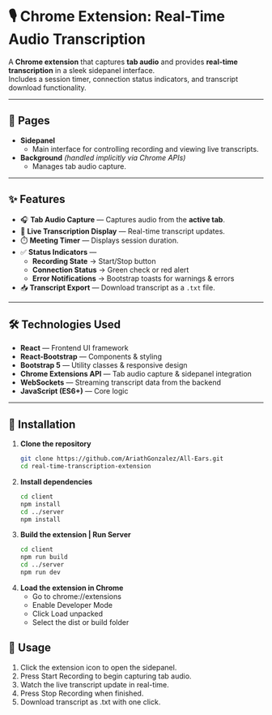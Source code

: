 # 🎙️ Chrome Extension: Real-Time Audio Transcription

A **Chrome extension** that captures **tab audio** and provides **real-time transcription** in a sleek sidepanel interface.  
Includes a session timer, connection status indicators, and transcript download functionality.

---

## 📄 Pages

- **Sidepanel**
  - Main interface for controlling recording and viewing live transcripts.
- **Background** _(handled implicitly via Chrome APIs)_
  - Manages tab audio capture.

---

## ✨ Features

- 🎧 **Tab Audio Capture** — Captures audio from the **active tab**.
- 📝 **Live Transcription Display** — Real-time transcript updates.
- ⏱️ **Meeting Timer** — Displays session duration.
- ✅ **Status Indicators** —
  - **Recording State** → Start/Stop button
  - **Connection Status** → Green check or red alert
  - **Error Notifications** → Bootstrap toasts for warnings & errors
- 📥 **Transcript Export** — Download transcript as a `.txt` file.

---

## 🛠️ Technologies Used

- **React** — Frontend UI framework
- **React-Bootstrap** — Components & styling
- **Bootstrap 5** — Utility classes & responsive design
- **Chrome Extensions API** — Tab audio capture & sidepanel integration
- **WebSockets** — Streaming transcript data from the backend
- **JavaScript (ES6+)** — Core logic

---

## 🚀 Installation

1. **Clone the repository**
   ```bash
   git clone https://github.com/AriathGonzalez/All-Ears.git
   cd real-time-transcription-extension
   ```
2. **Install dependencies**
   ```bash
   cd client
   npm install
   cd ../server
   npm install
   ```
3. **Build the extension | Run Server**
   ```bash
   cd client
   npm run build
   cd ../server
   npm run dev
   ```
4. **Load the extension in Chrome**
   - Go to chrome://extensions
   - Enable Developer Mode
   - Click Load unpacked
   - Select the dist or build folder

## 📌 Usage

1. Click the extension icon to open the sidepanel.
2. Press Start Recording to begin capturing tab audio.
3. Watch the live transcript update in real-time.
4. Press Stop Recording when finished.
5. Download transcript as .txt with one click.
